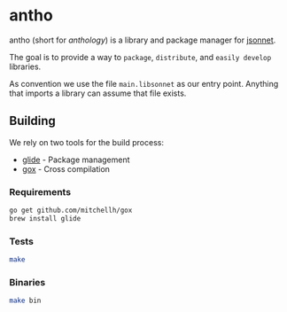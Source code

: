 # antho

antho (short for _anthology_) is a library and package manager for [jsonnet](http://jsonnet.org/).

The goal is to provide a way to `package`, `distribute`, and `easily develop` libraries.

As convention we use the file `main.libsonnet` as our entry point. Anything that imports a library can assume that file exists.

## Building

We rely on two tools for the build process:

* [glide](https://github.com/Masterminds/glide) - Package management
* [gox](https://github.com/mitchellh/gox) - Cross compilation

### Requirements

```bash
go get github.com/mitchellh/gox
brew install glide
```

### Tests

```bash
make
```

### Binaries

```bash
make bin
```
